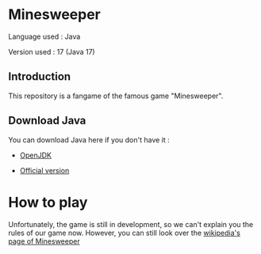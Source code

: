 # Minesweeper

Language used : Java

Version used : 17 (Java 17)

## Introduction
This repository is a fangame of the famous game "Minesweeper".

## Download Java
You can download Java here if you don't have it :

- [OpenJDK](https://jdk.java.net/17/)

- [Official version](https://www.oracle.com/java/technologies/javase/jdk17-archive-downloads.html)

# How to play
Unfortunately, the game is still in development, so we can't explain you the rules of our game now. However, you can still look over the [wikipedia's page of Minesweeper](https://en.wikipedia.org/wiki/Minesweeper_(video_game))